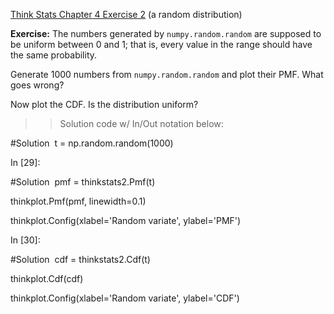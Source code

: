 [Think Stats Chapter 4 Exercise 2](http://greenteapress.com/thinkstats2/html/thinkstats2005.html#toc41) (a random distribution)

**Exercise:** The numbers generated by `numpy.random.random` are supposed to be uniform between 0 and 1; that is, every value in the range should have the same probability.

Generate 1000 numbers from `numpy.random.random` and plot their PMF.  What goes wrong?

Now plot the CDF. Is the distribution uniform?

>> Solution code w/ In/Out notation below:

#Solution
​
t = np.random.random(1000)

In [29]:

#Solution
​
pmf = thinkstats2.Pmf(t)

thinkplot.Pmf(pmf, linewidth=0.1)

thinkplot.Config(xlabel='Random variate', ylabel='PMF')

In [30]:

#Solution
​
cdf = thinkstats2.Cdf(t)

thinkplot.Cdf(cdf)

thinkplot.Config(xlabel='Random variate', ylabel='CDF')


